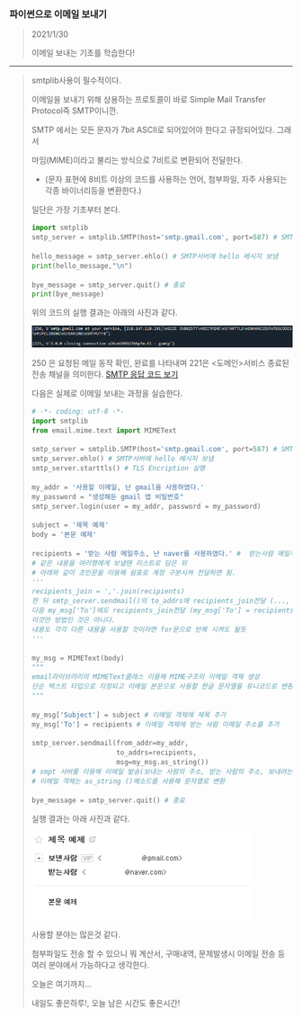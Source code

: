 ### 파이썬으로 이메일 보내기
> 2021/1/30
>
> 이메일 보내는 기초를 학습한다!
---
> smtplib사용이 필수적이다.
>
> 이메일을 보내기 위해 상용하는 프로토콜이 바로 Simple Mail Transfer Protocol즉 SMTP이니깐.
>
> SMTP 에서는 모든 문자가 7bit ASCII로 되어있어야 한다고 규정되어있다. 그래서 
>
> 마임(MIME)이라고 불리는 방식으로 7비트로 변환되어 전달한다.
> - (문자 표현에 8비트 이상의 코드를 사용하는 언어, 첨부파일, 자주 사용되는 각종 바이너리등을 변환한다.)
>
> 일단은 가장 기초부터 본다.
> ```Python
> import smtplib
> smtp_server = smtplib.SMTP(host='smtp.gmail.com', port=587) # SMTP 서버 TSL방식으로 접속
> 
> hello_message = smtp_server.ehlo() # SMTP서버에 hello 메시지 보냄
> print(hello_message,"\n")
> 
> bye_message = smtp_server.quit() # 종료
> print(bye_message)
> ```
> 위의 코드의 실행 결과는 아래의 사진과 같다.
> 
> <img src="./image/step4_5/email_code.png">
> 
> 250 은 요청된 메일 동작 확인, 완료를 나타내며 221은 <도메인>서비스 종료된 전송 채널을 의미한다. [SMTP 응답 코드 보기](https://jybaek.tistory.com/624)
>
> 다음은 실제로 이메일 보내는 과정을 실습한다.
> ```Python
> # -*- coding: utf-8 -*-
> import smtplib
> from email.mime.text import MIMEText
> 
> smtp_server = smtplib.SMTP(host='smtp.gmail.com', port=587) # SMTP 서버 TSL방식으로 접속
> smtp_server.ehlo() # SMTP서버에 hello 메시지 보냄
> smtp_server.starttls() # TLS Encription 실행
> 
> my_addr = '사용할 이메일, 난 gmail을 사용하였다.'
> my_password = "생성해둔 gmail 앱 비밀번호"
> smtp_server.login(user = my_addr, password = my_password)
> 
> subject = '제목 예제'
> body = '본문 예제'
> 
> recipients = '받는 사람 메일주소, 난 naver를 사용하였다.' #  받는사람 메일주소
> # 같은 내용을 여러명에게 보낼땐 리스트로 담은 뒤
> # 아래와 같이 조인문을 이용해 쉼표로 계정 구분시켜 전달하면 됨.
> '''
> recipients_join = ','.join(recipients)
> 한 뒤 smtp_server.sendmail()의 to_addrs에 recipients_join전달 (..., to_addrs=recipients_join, ...)
> 다음 my_msg['To']에도 recipients_join전달 (my_msg['To'] = recipients_join전달)
> 이것만 방법인 것은 아니다.
> 내용도 각각 다른 내용을 사용할 것이라면 for문으로 반복 시켜도 될듯
> '''
> 
> my_msg = MIMEText(body)
> """
> email라이브러리의 MIMEText클래스 이용해 MIME구조의 이메일 객체 생성
> 단순 텍스트 타입으로 지정되고 이메일 본문으로 사용할 한글 문자열을 유니코드로 변환
> """
> 
> my_msg['Subject'] = subject # 이메일 객체에 제목 추가
> my_msg['To'] = recipients # 이메일 객체에 받는 사람 이메일 주소를 추가
> 
> smtp_server.sendmail(from_addr=my_addr,
>                      to_addrs=recipients,
>                      msg=my_msg.as_string())
> # smpt 서버를 이용해 이메일 발송(보내는 사람의 주소, 받는 사람의 주소, 보내려는 이메일 객체를 전달)
> # 이메일 객체는 as_string ()메소드를 사용해 문자열로 변환
> 
> bye_message = smtp_server.quit() # 종료
> ```
> 실행 결과는 아래 사진과 같다.
> 
> <img src="./image/step4_5/email_auto.png">
>
> 사용할 분야는 많은것 같다.
>
> 첨부파일도 전송 할 수 있으니 뭐 계산서, 구매내역, 문제발생시 이메일 전송 등 여러 분야에서 가능하다고 생각한다.
>
> 오늘은 여기까지...
>
> 내일도 좋은하루!, 오늘 남은 시간도 좋은시간!
